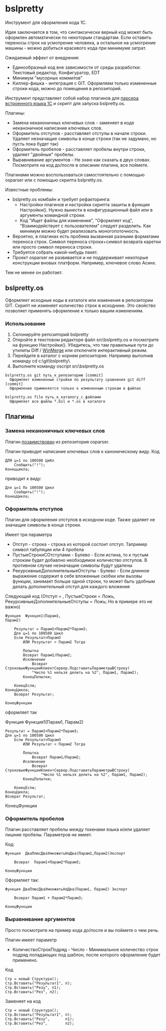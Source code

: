 # bslpretty
Инструмент для оформления кода 1С.

Идея заключается в том, что синтаксически верный код может быть оформлен автоматически по некоторым стандартам.
Если оставить переносы строк на усмотрение человека, а остальное на усмотрение машины - можно добиться красивого кода при минимуме затрат.

Ожидаемый эффект от внедрения:
 * Единообразный код вне зависимости от среды разработки: Текстовый редактор, Конфигуратор, EDT
 * Минимум "мусорных коммитов"
 * Киллер-фишка - интеграция с GIT. Оформляем только измененные строки кода, можно до помещения в репозиторий.

Инструмент представляет собой набор плагинов для [парсера встроенного языка 1С](https://github.com/oscript-library/osparser) и скрипт для запуска bslpretty.os.

Плагины:
* Замена неканоничных ключевых слов - заменяет в коде неканоничное написание ключевых слов.
* Оформитель отступов - расставляет отступы в начале строки. Удаляет незначащие символы в конце строки (так не задумано, но пусть пока будет так)
* Оформитель пробелов - расставляет пробелы внутри строки, удаляет "двойные" пробелы.
* Выравнивание аргументов - Не знаю как сказать в двух словах. Посмотрите на код до/после в описании плагина, все поймете.

Плагинами можно воспользоваться самостоятельно с помощью osparser или с помощью скрипта bslpretty.os.

Известные проблемы:
 * bslpretty.os комбайн и требует рефакторинга:
   * Настройки плагинов и настройки скрипта зашиты в функции Настройки(). Нужно вынести в конфигурационный файл или в аргументы командной строки.
   * Код "Ищет файлы для изменения", "Оформляет код", "Взаимодействует с пользователем" следует разделить. Как минимум можно будет реализовать моногопоточность.
 * Вероятно, в плагинах есть пробема вызванная разными форматами переноса строк. Символ переноса строки+символ возврата каретки или просто символ переноса строки.
 * Требуется собрать какой-нибудь пакет.
 * Проект osparser не развивается и не поддерживает некоторые конструкции вновых платформ. Например, ключевое слово Асинх.

Тем не менее он работает.

## bslpretty.os 
Оформляет исходные коды в каталоге или изменения в репозитории GIT. 
Скрипт не изменяет количество строк в исходнике. Это свойство позволяет применять оформление к только вашим изменениям.

### Использование

 1. Склонируйте репозиторий bslpretty
 2. Откройте в текстовом редакторе файл src\bslpretty.os и посмотрите на функцию Настройки().
    Убедитесь, что там правильные пути до утилиты Diff / [WinMerge](https://winmerge.org/)
    или отключите интерактивный режим.
 4. Перейдите в каталог с корнем репозитория. Например выполнив команду cd c:\git\bslpretty\
 5. Выполните команду oscript src\bslpretty.os

```
bslpretty.os git путь_к_репозиторию [commit]
  Оформляет измененные стройки по результату сравнения git diff [commit]
  Оформление применяется только к измененным строкам в файлах

bslpretty.os file путь_к_каталогу_с_файлами
  Оформляет все файлы *.bsl и *.os в каталоге
```


## Плагины
### Замена неканоничных ключевых слов
Плагин [позаимствован](https://github.com/oscript-library/osparser/blob/dev/examples/plugins/%D0%9A%D0%BB%D0%B0%D1%81%D1%81%D1%8B/%D0%97%D0%B0%D0%BC%D0%B5%D0%BD%D0%B0%D0%9D%D0%B5%D0%BA%D0%B0%D0%BD%D0%BE%D0%BD%D0%B8%D1%87%D0%BD%D1%8B%D1%85%D0%9A%D0%BB%D1%8E%D1%87%D0%B5%D0%B2%D1%8B%D1%85%D0%A1%D0%BB%D0%BE%D0%B2.os) из репозитория osparser.

Плагин приводит написание ключевых слов к каноническому виду.
Код
```
ДЛЯ ц=1 по 100500 ЦиКл 
	Сообщить("!");
Конеццикла;
```

приводит к виду:

```
Для ц=1 По 100500 Цикл 
	Сообщить("!");
КонецЦикла;
```
### Оформитель отступов
Плагин для оформления отступов в исходном коде. 
Также удаляет не значащие символы в конце строки.

Имеет три параметра
 * Отступ - строка  - строка из которой состоит отступ. Тапример символ табуляции или 4 пробела
 * ПустыеСтрокиСОтступами - Булево - Если истина, то к пустым строкам будет добавлно необходимое количество отступов. В противном случае незначащие символы будут удалены
 * РекурсивныеДополнительныеОтступы - Булево - Если длинное выражение содержит в себе вложенные скобки или вызовы функции, занимает больше одной строки, то может быть удобным делать дополнительный отступ для каждого вложения

Следующий код (Отступ = <TAB>, ПустыеСтроки = Ложь, РекурсивныеДополнительныеОтступы = Ложь; Но в примере это не важно)

```
Функция  Функция1(Парам1, 
Парам2)
	
	Результат = Парам1+Парам2*Парам3;
    Для ц=1 по 100500 Цикл 
	Если Результат>Парам3
		ИЛИ Результат < Парам2 Тогда
		
		Попытка 
		Возврат Парам1/Парам2;
		Исключение
			Возврат СтроковыеФункцииКлиентСервер.ПодставитьПараметрыВСтроку(
			"Число %1 нельзя делить на %2", Парам1, Парам2);
		КонецПопытки;
		
	КонецЕсли;
КонецЦикла;
	Возврат Результат;

КонецФункции
```

оформляет так

Функция  Функция1(Парам1,
	Парам2)

	Результат = Парам1+Парам2*Парам3;
	Для ц=1 по 100500 Цикл
		Если Результат>Парам3
			ИЛИ Результат < Парам2 Тогда

			Попытка
				Возврат Парам1/Парам2;
			Исключение
				Возврат СтроковыеФункцииКлиентСервер.ПодставитьПараметрыВСтроку(
					"Число %1 нельзя делить на %2", Парам1, Парам2);
			КонецПопытки;

		КонецЕсли;
	КонецЦикла;
	Возврат Результат;

КонецФункции

### Оформитель пробелов
Плагин расставляет пробелы между токенами языка и/или удаляет лишние пробелы.
Параметров не имеет.

Код:
```
Функция  ДваПлюсДваУмножитьНаДва(Парам1,Парам2)Экспорт
	
	Возврат  Парам1+Парам2*Парам3;

КонецФункции
```

Оформляет так:

```
Функция ДваПлюсДваУмножитьНаДва(Парам1, Парам2) Экспорт
	
	Возврат Парам1 + Парам2*Парам3;

КонецФункции
```


### Выравнивание аргументов
Просто посмотрите на пример кода до/после и вы поймете о чем речь.

Плагин имеет параметр
 * КоличествоСтрокПодряд - Число - Минимальное количество строк подряд попадающих под шаблон, после которого оформление будет применено.

Код

```
Стр = новый Структура();
Стр.Вставить("Результат1", п);
Стр.Вставить("Резу", п1);
Стр.Вставить("Рез", п2);
```

Заменяет на код

```
Стр = новый Структура();
Стр.Вставить("Результат1", п);
Стр.Вставить("Резу",       п1);
Стр.Вставить("Рез",        п2);
```
